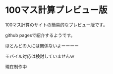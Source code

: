 # 100マス計算プレビュー版
100マス計算のサイトの簡易的なプレビュー版です。

github pagesで紹介するようです。

ほとんどの人には関係ないよーーーー

モバイル対応は検討していませんｗ

現在制作中